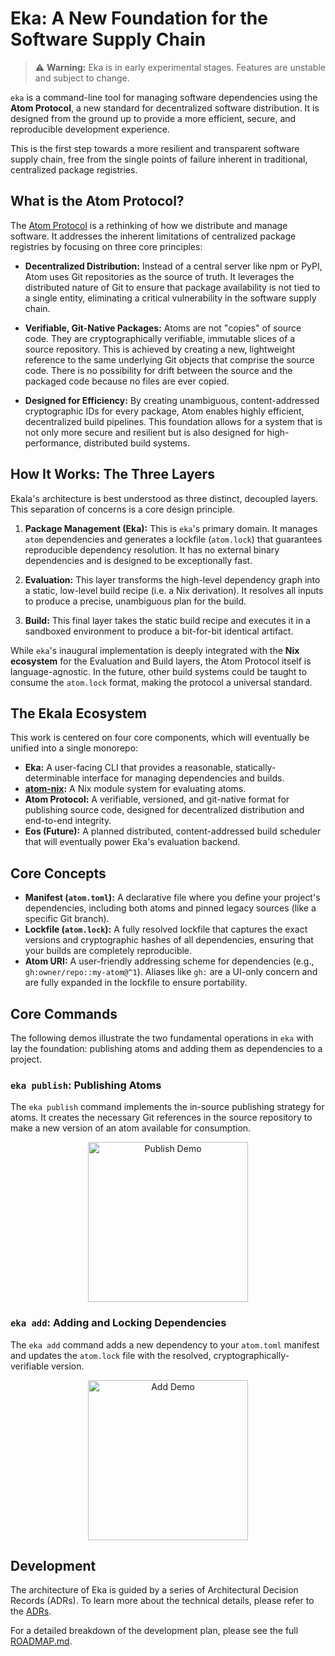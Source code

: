 # Eka: A New Foundation for the Software Supply Chain

> ⚠️ **Warning:** Eka is in early experimental stages. Features are unstable and subject to change.

`eka` is a command-line tool for managing software dependencies using the **Atom Protocol**, a new standard for decentralized software distribution. It is designed from the ground up to provide a more efficient, secure, and reproducible development experience.

This is the first step towards a more resilient and transparent software supply chain, free from the single points of failure inherent in traditional, centralized package registries.

## What is the Atom Protocol?

The [Atom Protocol](https://docs.eka.rs/atom/) is a rethinking of how we distribute and manage software. It addresses the inherent limitations of centralized package registries by focusing on three core principles:

- **Decentralized Distribution:** Instead of a central server like npm or PyPI, Atom uses Git repositories as the source of truth. It leverages the distributed nature of Git to ensure that package availability is not tied to a single entity, eliminating a critical vulnerability in the software supply chain.

- **Verifiable, Git-Native Packages:** Atoms are not "copies" of source code. They are cryptographically verifiable, immutable slices of a source repository. This is achieved by creating a new, lightweight reference to the same underlying Git objects that comprise the source code. There is no possibility for drift between the source and the packaged code because no files are ever copied.

- **Designed for Efficiency:** By creating unambiguous, content-addressed cryptographic IDs for every package, Atom enables highly efficient, decentralized build pipelines. This foundation allows for a system that is not only more secure and resilient but is also designed for high-performance, distributed build systems.

## How It Works: The Three Layers

Ekala's architecture is best understood as three distinct, decoupled layers. This separation of concerns is a core design principle.

1.  **Package Management (Eka):** This is `eka`'s primary domain. It manages `atom` dependencies and generates a lockfile (`atom.lock`) that guarantees reproducible dependency resolution. It has no external binary dependencies and is designed to be exceptionally fast.

2.  **Evaluation:** This layer transforms the high-level dependency graph into a static, low-level build recipe (i.e. a Nix derivation). It resolves all inputs to produce a precise, unambiguous plan for the build.

3.  **Build:** This final layer takes the static build recipe and executes it in a sandboxed environment to produce a bit-for-bit identical artifact.

While `eka`'s inaugural implementation is deeply integrated with the **Nix ecosystem** for the Evaluation and Build layers, the Atom Protocol itself is language-agnostic. In the future, other build systems could be taught to consume the `atom.lock` format, making the protocol a universal standard.

## The Ekala Ecosystem

This work is centered on four core components, which will eventually be unified into a single monorepo:

- **Eka:** A user-facing CLI that provides a reasonable, statically-determinable interface for managing dependencies and builds.
- **[atom-nix]:** A Nix module system for evaluating atoms.
- **Atom Protocol:** A verifiable, versioned, and git-native format for publishing source code, designed for decentralized distribution and end-to-end integrity.
- **Eos (Future):** A planned distributed, content-addressed build scheduler that will eventually power Eka's evaluation backend.

## Core Concepts

- **Manifest (`atom.toml`):** A declarative file where you define your project's dependencies, including both atoms and pinned legacy sources (like a specific Git branch).
- **Lockfile (`atom.lock`):** A fully resolved lockfile that captures the exact versions and cryptographic hashes of all dependencies, ensuring that your builds are completely reproducible.
- **Atom URI:** A user-friendly addressing scheme for dependencies (e.g., `gh:owner/repo::my-atom@^1`). Aliases like `gh:` are a UI-only concern and are fully expanded in the lockfile to ensure portability.

## Core Commands

The following demos illustrate the two fundamental operations in `eka` with lay the foundation: publishing atoms and adding them as dependencies to a project.

### `eka publish`: Publishing Atoms

The `eka publish` command implements the in-source publishing strategy for atoms. It creates the necessary Git references in the source repository to make a new version of an atom available for consumption.

<p align="center">
  <a href="https://asciinema.org/a/uIcIOlELOVaPn15ICS2ZEH2CQ">
    <img src="https://asciinema.org/a/uIcIOlELOVaPn15ICS2ZEH2CQ.svg" alt="Publish Demo" height="256">
  </a>
</p>

### `eka add`: Adding and Locking Dependencies

The `eka add` command adds a new dependency to your `atom.toml` manifest and updates the `atom.lock` file with the resolved, cryptographically-verifiable version.

<p align="center">
  <a href="https://asciinema.org/a/qk7oNQIpDH0nsR0EsnRWsS7YQ">
    <img src="https://asciinema.org/a/qk7oNQIpDH0nsR0EsnRWsS7YQ.svg" alt="Add Demo" height="256">
  </a>
</p>

## Development

The architecture of Eka is guided by a series of Architectural Decision Records (ADRs). To learn more about the technical details, please refer to the [ADRs](./adrs).

For a detailed breakdown of the development plan, please see the full [ROADMAP.md](./ROADMAP.md).

[atom-nix]: https://github.com/ekala-project/atom

